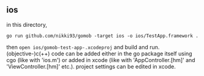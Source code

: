 ## ios

in this directory,

```
go run github.com/nikki93/gomob -target ios -o ios/TestApp.framework .
```

then `open ios/gomob-test-app-.xcodeproj` and build and run. (objective-)c(++)
code can be added either in the go package itself using cgo (like with 'ios.m')
or added in xcode (like with 'AppController.[hm]' and 'ViewController.[hm]'
etc.). project settings can be edited in xcode.
